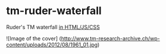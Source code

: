 # tm-ruder-waterfall

Ruder's TM waterfall [in HTML/JS/CSS](http://i-s-o-g-r-a-m.github.io/tm-ruder-waterfall/)

![Image of the cover]
(http://www.tm-research-archive.ch/wp-content/uploads/2012/08/1961_01.jpg)
